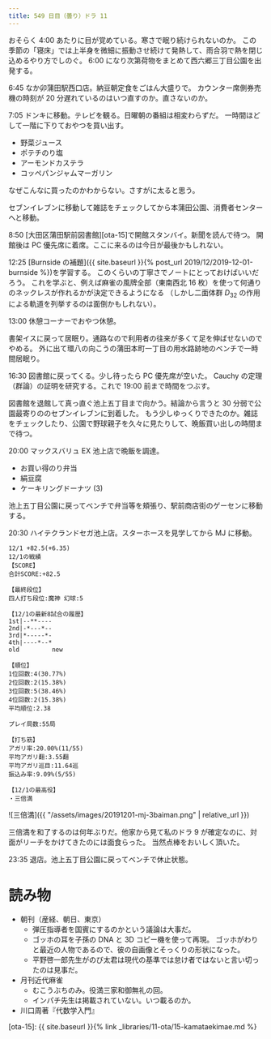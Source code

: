 ```yaml
---
title: 549 日目（曇り）ドラ 11
---
```


おそらく 4:00 あたりに目が覚めている。寒さで眠り続けられないのか。
この季節の「寝床」では上半身を微細に振動させ続けて発熱して、雨合羽で熱を閉じ込めるやり方でしのぐ。
6:00 になり次第荷物をまとめて西六郷三丁目公園を出発する。

6:45 なか卯蒲田駅西口店。納豆朝定食をごはん大盛りで。
カウンター席側券売機の時刻が 20 分遅れているのはいつ直すのか。直さないのか。

7:05 ドンキに移動。テレビを観る。日曜朝の番組は相変わらずだ。
一時間ほどして一階に下りておやつを買い出す。
* 野菜ジュース
* ポテチのり塩
* アーモンドカステラ
* コッペパンジャムマーガリン

なぜこんなに買ったのかわからない。さすがに太ると思う。

セブンイレブンに移動して雑誌をチェックしてから本蒲田公園、消費者センターへと移動。

8:50 [大田区蒲田駅前図書館][ota-15]で開館スタンバイ。新聞を読んで待つ。
開館後は PC 優先席に着席。ここに来るのは今日が最後かもしれない。

12:25 [Burnside の補題]({{ site.baseurl }}{% post_url 2019/12/2019-12-01-burnside %})を学習する。
このくらいの丁寧さでノートにとっておけばいいだろう。
これを学ぶと、例えば麻雀の風牌全部（東南西北 16 枚）を使って何通りのネックレスが作れるかが決定できるようになる
（しかし二面体群 $D_{32}$ の作用による軌道を列挙するのは面倒かもしれない）。

13:00 休憩コーナーでおやつ休憩。

書架イスに戻って居眠り。通路なので利用者の往来が多くて足を伸ばせないのでやめる。
外に出て環八の向こうの蒲田本町一丁目の用水路跡地のベンチで一時間居眠り。

16:30 図書館に戻ってくる。少し待ったら PC 優先席が空いた。
Cauchy の定理（群論）の証明を研究する。これで 19:00 前まで時間をつぶす。

図書館を退館して真っ直ぐ池上五丁目まで向かう。結論から言うと 30 分弱で公園最寄りののセブンイレブンに到着した。
もう少しゆっくりできたのか。雑誌をチェックしたり、公園で野球親子を久々に見たりして、晩飯買い出しの時間まで待つ。

20:00 マックスバリュ EX 池上店で晩飯を調達。
* お買い得のり弁当
* 絹豆腐
* ケーキリングドーナツ (3)

池上五丁目公園に戻ってベンチで弁当等を頬張り、駅前商店街のゲーセンに移動する。

20:30 ハイテクランドセガ池上店。スターホースを見学してから MJ に移動。

```text
12/1 +82.5(+6.35)
12/1の戦績
【SCORE】
合計SCORE:+82.5

【最終段位】
四人打ち段位:魔神 幻球:5

【12/1の最新8試合の履歴】
1st|--**----
2nd|-*---*--
3rd|*-----*-
4th|----*--*
old         new

【順位】
1位回数:4(30.77%)
2位回数:2(15.38%)
3位回数:5(38.46%)
4位回数:2(15.38%)
平均順位:2.38

プレイ局数:55局

【打ち筋】
アガリ率:20.00%(11/55)
平均アガリ翻:3.55翻
平均アガリ巡目:11.64巡
振込み率:9.09%(5/55)

【12/1の最高役】
・三倍満
```

![三倍満]({{ "/assets/images/20191201-mj-3baiman.png" | relative_url }})

三倍満を和了するのは何年ぶりだ。他家から見て私のドラ 9 が確定なのに、対面がリーチをかけてきたのには面食らった。
当然点棒をおいしく頂いた。

23:35 退店。池上五丁目公園に戻ってベンチで休止状態。

# 読み物

* 朝刊（産経、朝日、東京）
  * 弾圧指導者を国賓にするのかという議論は大事だ。
  * ゴッホの耳を子孫の DNA と 3D コピー機を使って再現。
    ゴッホがわりと最近の人物であるので、彼の自画像とそっくりの形状になった。
  * 平野啓一郎先生がのび太君は現代の基準では怠け者ではないと言い切ったのは見事だ。
* 月刊近代麻雀
  * むこうぶちのみ。役満三家和御無礼の回。
  * インパチ先生は掲載されていない。いつ載るのか。
* 川口周著『代数学入門』

[ota-15]: {{ site.baseurl }}{% link _libraries/11-ota/15-kamataekimae.md %}
